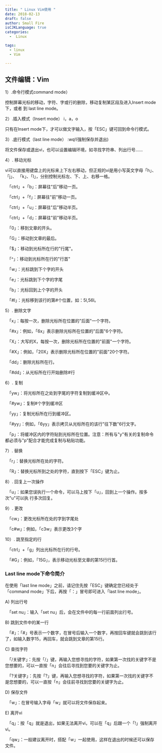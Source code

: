 ```yaml
---
title: " Linux Vim使用 "
date: 2018-02-13
draft: false
author: Small Fire
isCJKLanguage: true
categories: 
  -  Linux

tags: 
  - linux
  - Vim

---
```


## 文件编辑：Vim ##
1）.命令行模式command mode）  

控制屏幕光标的移动，字符、字或行的删除，移动复制某区段及进入Insert mode下，或者     到 last line mode。

2）.插入模式（Insert mode）  i，a，o

只有在Insert mode下，才可以做文字输入，按「ESC」键可回到命令行模式。

3）.底行模式（last line mode）  :wq!(强制保存并退出)

将文件保存或退出vi，也可以设置编辑环境，如寻找字符串、列出行号……

4）. 移动光标

vi可以直接用键盘上的光标来上下左右移动，但正规的vi是用小写英文字母「h」、「j」、       「k」、「l」，分别控制光标左、下、上、右移一格。

　「ctrl」+「b」：屏幕往"后"移动一页。

　「ctrl」+「f」：屏幕往"前"移动一页。

　「ctrl」+「u」：屏幕往"后"移动半页。

　「ctrl」+「d」：屏幕往"前"移动半页。

　「0」：移到文章的开头。

　「G」：移动到文章的最后。

　「$」：移动到光标所在行的"行尾"。

　「^」：移动到光标所在行的"行首"

　「w」：光标跳到下个字的开头

　「e」：光标跳到下个字的字尾

　「b」：光标回到上个字的开头

　「#l」：光标移到该行的第#个位置，如：5l,56l。

   5）. 删除文字

　「x」：每按一次，删除光标所在位置的"后面"一个字符。

　「#x」：例如，「6x」表示删除光标所在位置的"后面"6个字符。

　「X」：大写的X，每按一次，删除光标所在位置的"前面"一个字符。

　「#X」：例如，「20X」表示删除光标所在位置的"前面"20个字符。

　「dd」：删除光标所在行。

　「#dd」：从光标所在行开始删除#行

6）. 复制

　「yw」：将光标所在之处到字尾的字符复制到缓冲区中。

　「#yw」：复制#个字到缓冲区

　「yy」：复制光标所在行到缓冲区。

　「#yy」：例如，「6yy」表示拷贝从光标所在的该行"往下数"6行文字。

　「p」：将缓冲区内的字符贴到光标所在位置。注意：所有与"y"有关的复制命令都必须与"p"配合才能完成复制与粘贴功能。

7）. 替换

　「r」：替换光标所在处的字符。

　「R」：替换光标所到之处的字符，直到按下「ESC」键为止。

8）. 回复上一次操作

　「u」：如果您误执行一个命令，可以马上按下「u」，回到上一个操作。按多次"u"可以执       行多次回复。

9）. 更改

　「cw」：更改光标所在处的字到字尾处

　「c#w」：例如，「c3w」表示更改3个字

10）. 跳至指定的行

　「ctrl」+「g」列出光标所在行的行号。

　「#G」：例如，「15G」，表示移动光标至文章的第15行行首。

### Last line mode下命令简介  ###

在使用「last line mode」之前，请记住先按「ESC」键确定您已经处于「command mode」下后，再按「：」冒号即可进入「last line mode」。

A) 列出行号

　「set nu」：输入「set nu」后，会在文件中的每一行前面列出行号。

B) 跳到文件中的某一行

　「#」：「#」号表示一个数字，在冒号后输入一个数字，再按回车键就会跳到该行了，如输入数字15，再回车，就会跳到文章的第15行。

C) 查找字符

　「/关键字」：先按「/」键，再输入您想寻找的字符，如果第一次找的关键字不是您想要的，可以一直按「n」会往后寻找到您要的关键字为止。

　「?关键字」：先按「?」键，再输入您想寻找的字符，如果第一次找的关键字不是您想要的，可以一直按「n」会往前寻找到您要的关键字为止。

D) 保存文件

　「w」：在冒号输入字母「w」就可以将文件保存起来。

E) 离开vi

　「q」：按「q」就是退出，如果无法离开vi，可以在「q」后跟一个「!」强制离开vi。

　「qw」：一般建议离开时，搭配「w」一起使用，这样在退出的时候还可以保存文件。